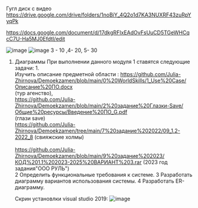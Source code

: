 Гугл диск с видео https://drive.google.com/drive/folders/1noBiY_4Q2o1d7KA3NUXRF43zuRpYyqPk





https://docs.google.com/document/d/17dkgRFIxEAdOvFsUuCD5TGeWHCqcC7U-Ha5MJ0EfdtI/edit

![image](https://github.com/Rubble2004/demoekzamen/assets/97594420/45beabde-6803-444f-badf-d21b81602682)
![image](https://github.com/Rubble2004/demoekzamen/assets/97594420/950bd99a-f535-40ec-8e37-7cb6618a3d57) 
3 - 10 ,4- 20, 5- 30
1. Диаграммы
   При выполнении данного модуля 1 ставятся следующие задачи:
1.<br> Изучить описание предметной области : https://github.com/Julia-Zhirnova/Demoekzamen/blob/main/0%20WorldSkills/1_Use%20Case/Описание%20ПО.docx</br>  (тур агенство),
<br>https://github.com/Julia-Zhirnova/Demoekzamen/blob/main/2%20задание%20Глазки-Save/Общие%20ресурсы/Введение%20ПО_G.pdf </br>   (глази save)
<br>https://github.com/Julia-Zhirnova/Demoekzamen/tree/main/7%20задание%202022/09_1.2-2022_8    (свияжские холмы)</br>
<br>https://github.com/Julia-Zhirnova/Demoekzamen/blob/main/9%20задание%202023/КОД%201.1%202023-2025%20ВАРИАНТ%203.rar   (2023 год задания"ООО РУЛЬ")</br>
2 Определить функциональные требования к системе.
3 Разработать диаграмму вариантов использования системы.
4 Разработать ER-диаграмму.




   Скрин установлки visual studio 2019:
  ![image](https://github.com/Rubble2004/demoekzamen/assets/97594420/fafe6222-05e4-474a-81ab-016bb313cb42)


